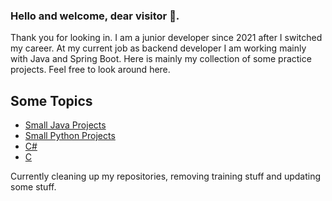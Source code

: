 ### Hello and welcome, dear visitor 👋.

Thank you for looking in. I am a junior developer since 2021 after I switched my career. 
At my current job as backend developer I am working mainly with Java and Spring Boot.
Here is mainly my collection of some practice projects. Feel free to look around here.

## Some Topics
- [Small Java Projects](https://github.com/Sorayal/Java_Small_Projects)
- [Small Python Projects](https://github.com/Sorayal/Python_Small_Projects)
- [C#](https://github.com/Sorayal/CSharp)
- [C](https://github.com/Sorayal/C)


Currently cleaning up my repositories, removing training stuff and updating some stuff.
